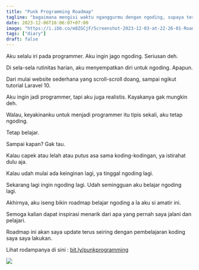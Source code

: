 ```yaml
---
title: "Punk Programming Roadmap"
tagline: "bagaimana mengisi waktu nganggurmu dengan ngoding, supaya terlihat keren"
date: 2023-12-06T16:06:07+07:00
image: "https://i.ibb.co/m8ZGCjF/Screenshot-2023-12-03-at-22-26-01-Roadmaps.png"
tags: ["diary"]
draft: false
---
```


Aku selalu iri pada programmer. Aku ingin jago ngoding. Seriusan deh.

Di sela-sela rutinitas harian, aku menyempatkan diri untuk ngoding. Apapun.

Dari mulai website sederhana yang scroll-scroll doang, sampai ngikut tutorial Laravel 10.

Aku ingin jadi programmer, tapi aku juga realistis. Kayakanya gak mungkin deh.

Walau, keyakinanku untuk menjadi programmer itu tipis sekali, aku tetap ngoding.

Tetap belajar.

Sampai kapan? Gak tau.

Kalau capek atau lelah atau putus asa sama koding-kodingan, ya istirahat dulu aja.

Kalau udah mulai ada keinginan lagi, ya tinggal ngoding lagi.

Sekarang lagi ingin ngoding lagi. Udah semingguan aku belajar ngoding lagi.

Akhirnya, aku iseng bikin roadmap belajar ngoding a la aku si amatir ini.

Semoga kalian dapat inspirasi menarik dari apa yang pernah saya jalani dan pelajari.

Roadmap ini akan saya update terus seiring dengan pembelajaran koding saya saya lakukan.

Lihat rodampanya di sini : [bit.ly/punkprogramming](https://roadmap.sh/r?id=6565fc3a5145316d25870435)

![](https://i.ibb.co/m8ZGCjF/Screenshot-2023-12-03-at-22-26-01-Roadmaps.png)

